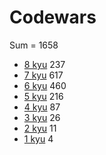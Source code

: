 # Codewars

Sum = 1658

- [8 kyu](8kyu.md) 237
- [7 kyu](7kyu.md) 617
- [6 kyu](6kyu.md) 460
- [5 kyu](5kyu.md) 216
- [4 kyu](4kyu.md) 87
- [3 kyu](3kyu.md) 26
- [2 kyu](2kyu.md) 11
- [1 kyu](1kyu.md) 4
